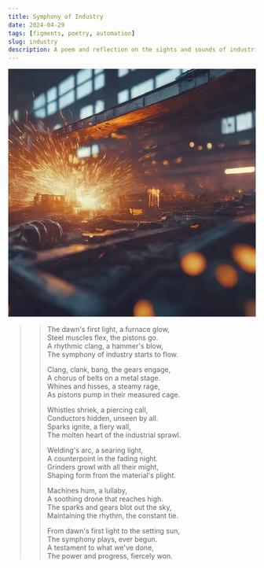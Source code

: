 ```yaml
---
title: Symphony of Industry
date: 2024-04-29
tags: [figments, poetry, automation]
slug: industry
description: A poem and reflection on the sights and sounds of industrial progress and machinery.
---
```


![A complex and massive industrial chamber robotic arms, an assembly line, and welding sparks, all doused in cold blue light; generated with Imagen 3](/images/industry.webp)

>> The dawn's first light, a furnace glow,  
>> Steel muscles flex, the pistons go.  
>> A rhythmic clang, a hammer's blow,  
>> The symphony of industry starts to flow.  
>> 
>> Clang, clank, bang, the gears engage,  
>> A chorus of belts on a metal stage.  
>> Whines and hisses, a steamy rage,  
>> As pistons pump in their measured cage.  
>> 
>> Whistles shriek, a piercing call,  
>> Conductors hidden, unseen by all.  
>> Sparks ignite, a fiery wall,  
>> The molten heart of the industrial sprawl.  
>> 
>> Welding's arc, a searing light,  
>> A counterpoint in the fading night.  
>> Grinders growl with all their might,  
>> Shaping form from the material's plight.  
>> 
>> Machines hum, a lullaby,  
>> A soothing drone that reaches high.  
>> The sparks and gears blot out the sky,  
>> Maintaining the rhythm, the constant tie.  
>> 
>> From dawn's first light to the setting sun,  
>> The symphony plays, ever begun.  
>> A testament to what we've done,  
>> The power and progress, fiercely won.  